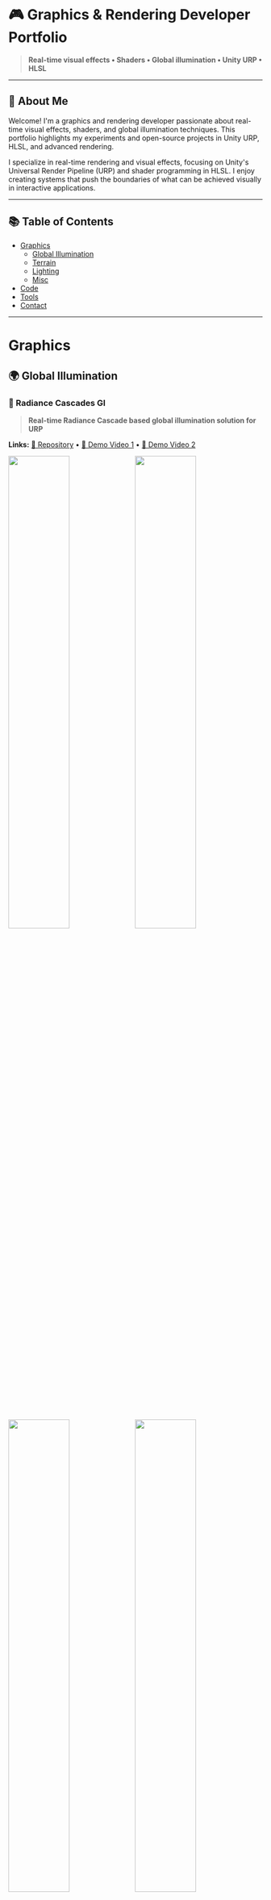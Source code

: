 # 🎮 Graphics & Rendering Developer Portfolio

> **Real-time visual effects • Shaders • Global illumination • Unity URP • HLSL**

---

## 👋 About Me

Welcome! I'm a graphics and rendering developer passionate about real-time visual effects, shaders, and global illumination techniques. This portfolio highlights my experiments and open-source projects in Unity URP, HLSL, and advanced rendering.

I specialize in real-time rendering and visual effects, focusing on Unity's Universal Render Pipeline (URP) and shader programming in HLSL. I enjoy creating systems that push the boundaries of what can be achieved visually in interactive applications.

---

## 📚 Table of Contents

- [Graphics](#graphics)
    - [Global Illumination](#-global-illumination)
    - [Terrain](#%EF%B8%8F-terrain)
    - [Lighting](#%EF%B8%8F-lighting)
    - [Misc](#misc)
- [Code](#code)
- [Tools](#%EF%B8%8F-tools)
- [Contact](#-contact)

---

# Graphics

## 🌍 Global Illumination

### 🔆 Radiance Cascades GI

> **Real-time Radiance Cascade based global illumination solution for URP**

**Links:** [📁 Repository](https://github.com/alexmalyutindev/unity-urp-radiance-cascades) • [🎥 Demo Video 1](https://x.com/alexmalyutindev/status/1876262663552176395) • [🎥 Demo Video 2](https://x.com/alexmalyutindev/status/1887600668808257790)

<img src="./files/radiance-cascades-1.png" width="49%"> <img src="./files/radiance-cascades-0.png" width="49%">
<img src="./files/rc-direction-first-sponza.png" width="49%"> <img src="./files/rc-direction-first-sponza-cascade.png" width="49%">

---

### 🧊 Voxel based GI

> **Real-time voxel cone tracing solution for URP**

**Links:** [🎥 Demo](https://x.com/alexmalyutindev/status/1759652466277151195) • [📁 Repository](https://github.com/alexmalyutindev/unity-urp-vxgi)

<img src="./files/vxgi-1.png" width="49%"> <img src="./files/vxgi-0.png" width="49%">

---

### 📺 PoorGI (Screen Space GI)

> **Basic implementation of Screen Space Global Illumination (SSGI) for Unity URP**

**Links:** [📁 Repository](https://github.com/alexmalyutindev/unity-poor-gi)

<img src="https://github.com/alexmalyutindev/unity-poor-gi/raw/master/Pictures/preview-sponza-1.png" width="60%">

---

## 🏔️ Terrain

### ❄️ Interactive Snow

> **Simulated interactive snow deformation responding to surface collision**

**Links:** [🎥 Demo](https://x.com/alexmalyutindev/status/1841541664277475583)

<img src="./files/interactive-snow.png" width="50%">

---

### 🏞️ Geometry-Terrain Blending

> **Seamlessly blends meshes with terrain using screen-space projection and height-based blending**

**Links:** [📁 Repository](https://github.com/alexmalyutindev/urp-terrain-blend)

| ❌ Without Terrain Blend | ✅ With Terrain Blend |
|--------------------------|----------------------|
| <img src="./files/geom-terrain-blend-off.png"> | <img src="./files/geom-terrain-blend.png"> |

---

### 🗺️ Advanced Terrain Mapping

> **Highly optimized triplanar projection with height-based layer blending**

**Links:** [🎥 Post](https://x.com/alexmalyutindev/status/1859205873580622301)

| Triplanar Mapping | Height-Based Blending |
|:-----------------:|:--------------------:|
| <img src="./files/terrain-triplanar-mapping.png"> | <img src="./files/terrain-height-blend.png"> |

---

## ☀️ Lighting

### ☀️ Sun Shafts / God Rays
> **Crisis style sun shafts**

**Links:** [🎥 Demo](https://youtu.be/VdiVuQF2p2k?si=avOAh2tFwUwqt4Iz)

<img src="./files/god-rays.png" width="50%">

---

### ☁️ 6-Way Lighting Skybox Clouds
> Add description

<img src="./files/6-way-lighting-skybox-clouds.png" width="50%">

---

### 🌿 Foliage Translucency
> **Simulates light scattering through leaves for a natural look**

**Links:** [🎥 Demo](https://x.com/alexmalyutindev/status/1855704297050116353)

<img src="./files/foliage-translucency.png" width="50%">

---

## Misc

### 🌀 Parallax Occlusion Mapping (POM)
> Add description

#### 📦 Geometry POM
<img src="./files/pom.png" width="50%">

#### 🎯 Decals POM
**Links:** [🎥 Demo](https://x.com/alexmalyutindev/status/1845736017568903455)

<img src="./files/pom-decal-0.png" width="39%"> <img src="./files/pom-decal-1.png" width="57%">

---

### 🌊 Water System
**Links:** [🎥 Demo](https://x.com/alexmalyutindev/status/1892290284647485745)

<img src="./files/water.gif" width="50%">

**ADD PICTURES:**
- Real-time reflections
- Volumetric underwater shadows

---

### 🧊 Ice Refraction
<img src="./files/ice.png" width="50%">

---

### ☁️ Volumetric Clouds
<img src="./files/volumetric-clouds.png" width="50%">

---

### 🧵 Vertex Animated Cloth Shader
<img src="./files/vertex-animated-cloth.gif" height="300">

---

### 🔧 Intel's CMAA2 Port for URP
> **Port of Intel's Conservative Morphological Anti-Aliasing 2.0 for Unity Engine**

**Links:** [🖼️ Screenshot](https://x.com/alexmalyutindev/status/1928823990933655884) • [📁 Repository](https://github.com/alexmalyutindev/unity-cmaa2)

<img src="./files/cmaa2.png" width="50%">

### Screen Space Reflection
**Links:**  [📁 Repository](https://github.com/alexmalyutindev/urp-ssr)

<img src="https://github.com/alexmalyutindev/urp-ssr/raw/master/Pictures/Preview_001.jpg" width=50%>

### Amplify Occlusion port for URP 14.x.x
**Links:**  [📁 Repository](https://github.com/alexmalyutindev/AmplifyOcclusion)

![amplify-occlusion.png](./files/amplify-occlusion.png)

### FBM Parallax Clouds
> TODO

**Links:**  [📁 Repository](https://github.com/alexmalyutindev/unity-fbm-clouds)

![fbm-clouds.png](./files/fbm-clouds.png)


---

## 🛠️ Code & Tools
- Unity Dev Console: [📁 Repository](https://github.com/alexmalyutindev/unity-dev-console)
- MaliOC Shader Analyzer: [📁 Repository](https://github.com/alexmalyutindev/unity-malioc-shader-analyzer)

*Section under development.*

**Upcoming Projects:**
- Advanced Snow Shaders
- Billboard Imposters
- Volumetric Light Fog

---

## 📞 Contact

**Let's connect and discuss graphics programming!**

- **🐙 GitHub**: [alexmalyutindev](https://github.com/alexmalyutindev)
- **🐦 Twitter/X**: [@alexmalyutindev](https://x.com/alexmalyutindev)
- **💼 LinkedIn**: [Alexandr Malyutin](https://www.linkedin.com/in/alexmalyutindev/)

---

<div align="center">

**⭐ If you find my work interesting, consider starring my repositories!**

*Portfolio last updated: 2025*

</div>